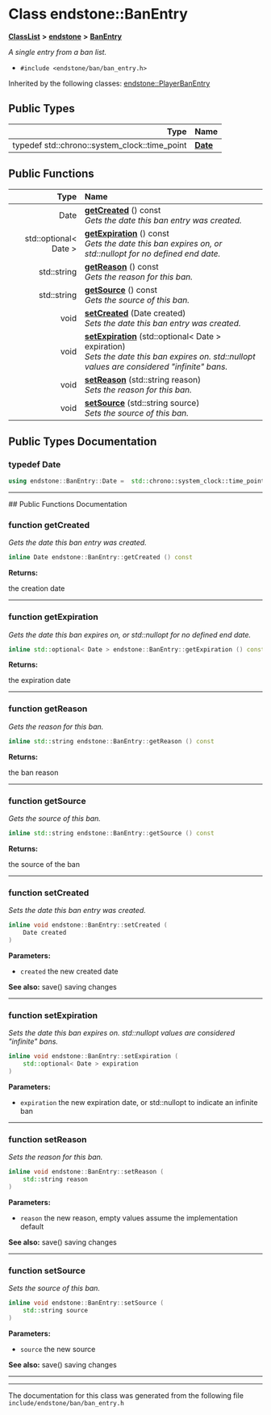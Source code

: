 

# Class endstone::BanEntry



[**ClassList**](annotated.md) **>** [**endstone**](namespaceendstone.md) **>** [**BanEntry**](classendstone_1_1BanEntry.md)



_A single entry from a ban list._ 

* `#include <endstone/ban/ban_entry.h>`





Inherited by the following classes: [endstone::PlayerBanEntry](classendstone_1_1PlayerBanEntry.md)












## Public Types

| Type | Name |
| ---: | :--- |
| typedef std::chrono::system\_clock::time\_point | [**Date**](#typedef-date)  <br> |




















## Public Functions

| Type | Name |
| ---: | :--- |
|  Date | [**getCreated**](#function-getcreated) () const<br>_Gets the date this ban entry was created._  |
|  std::optional&lt; Date &gt; | [**getExpiration**](#function-getexpiration) () const<br>_Gets the date this ban expires on, or std::nullopt for no defined end date._  |
|  std::string | [**getReason**](#function-getreason) () const<br>_Gets the reason for this ban._  |
|  std::string | [**getSource**](#function-getsource) () const<br>_Gets the source of this ban._  |
|  void | [**setCreated**](#function-setcreated) (Date created) <br>_Sets the date this ban entry was created._  |
|  void | [**setExpiration**](#function-setexpiration) (std::optional&lt; Date &gt; expiration) <br>_Sets the date this ban expires on. std::nullopt values are considered "infinite" bans._  |
|  void | [**setReason**](#function-setreason) (std::string reason) <br>_Sets the reason for this ban._  |
|  void | [**setSource**](#function-setsource) (std::string source) <br>_Sets the source of this ban._  |




























## Public Types Documentation




### typedef Date 

```C++
using endstone::BanEntry::Date =  std::chrono::system_clock::time_point;
```




<hr>
## Public Functions Documentation




### function getCreated 

_Gets the date this ban entry was created._ 
```C++
inline Date endstone::BanEntry::getCreated () const
```





**Returns:**

the creation date 





        

<hr>



### function getExpiration 

_Gets the date this ban expires on, or std::nullopt for no defined end date._ 
```C++
inline std::optional< Date > endstone::BanEntry::getExpiration () const
```





**Returns:**

the expiration date 





        

<hr>



### function getReason 

_Gets the reason for this ban._ 
```C++
inline std::string endstone::BanEntry::getReason () const
```





**Returns:**

the ban reason 





        

<hr>



### function getSource 

_Gets the source of this ban._ 
```C++
inline std::string endstone::BanEntry::getSource () const
```





**Returns:**

the source of the ban 





        

<hr>



### function setCreated 

_Sets the date this ban entry was created._ 
```C++
inline void endstone::BanEntry::setCreated (
    Date created
) 
```





**Parameters:**


* `created` the new created date 



**See also:** save() saving changes 



        

<hr>



### function setExpiration 

_Sets the date this ban expires on. std::nullopt values are considered "infinite" bans._ 
```C++
inline void endstone::BanEntry::setExpiration (
    std::optional< Date > expiration
) 
```





**Parameters:**


* `expiration` the new expiration date, or std::nullopt to indicate an infinite ban 




        

<hr>



### function setReason 

_Sets the reason for this ban._ 
```C++
inline void endstone::BanEntry::setReason (
    std::string reason
) 
```





**Parameters:**


* `reason` the new reason, empty values assume the implementation default 



**See also:** save() saving changes 



        

<hr>



### function setSource 

_Sets the source of this ban._ 
```C++
inline void endstone::BanEntry::setSource (
    std::string source
) 
```





**Parameters:**


* `source` the new source 



**See also:** save() saving changes 



        

<hr>

------------------------------
The documentation for this class was generated from the following file `include/endstone/ban/ban_entry.h`


